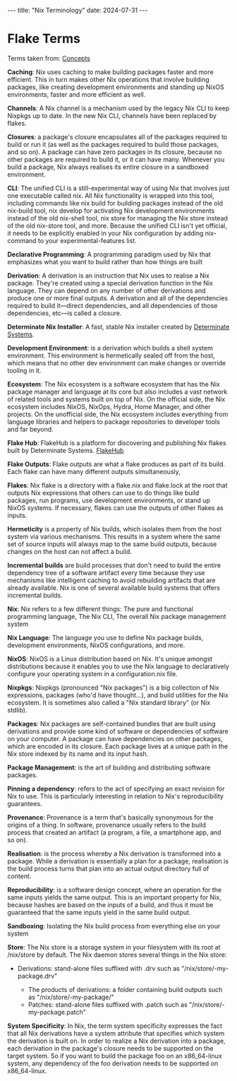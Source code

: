 --- title: "Nix Terminology" date: 2024-07-31 ---

# Flake Terms

Terms taken from: [Concepts](https://zero-to-nix.com/concepts)

**Caching**: Nix uses caching to make building packages faster and more
efficient. This in turn makes other Nix operations that involve building
packages, like creating development environments and standing up NixOS
environments, faster and more efficient as well.

**Channels**: A Nix channel is a mechanism used by the legacy Nix CLI to keep
Nixpkgs up to date. In the new Nix CLI, channels have been replaced by flakes.

**Closures**: a package's closure encapsulates all of the packages required to
build or run it (as well as the packages required to build those packages, and
so on). A package can have zero packages in its closure, because no other
packages are required to build it, or it can have many. Whenever you build a
package, Nix always realises its entire closure in a sandboxed environment.

**CLI**: The unified CLI is a still-experimental way of using Nix that involves
just one executable called nix. All Nix functionality is wrapped into this
tool, including commands like nix build for building packages instead of the
old nix-build tool, nix develop for activating Nix development environments
instead of the old nix-shell tool, nix store for managing the Nix store instead
of the old nix-store tool, and more. Because the unified CLI isn't yet
official, it needs to be explicitly enabled in your Nix configuration by adding
nix-command to your experimental-features list.

**Declarative Programming**: A programming paradigm used by Nix that emphasizes
what you want to build rather than how things are built

**Derivation**: A derivation is an instruction that Nix uses to realise a Nix
package. They're created using a special derivation function in the Nix
language. They can depend on any number of other derivations and produce one or
more final outputs. A derivation and all of the dependencies required to build
it—direct dependencies, and all dependencies of those dependencies, etc—is
called a closure.

**Determinate Nix Installer**: A fast, stable Nix installer created by
[Determinate Systems](https://determinate.systems/).

**Development Environment**: is a derivation which builds a shell system
environment. This environment is hermetically sealed off from the host, which
means that no other dev environment can make changes or override tooling in it.

**Ecosystem**: The Nix ecosystem is a software ecosystem that has the Nix
package manager and language at its core but also includes a vast network of
related tools and systems built on top of Nix. On the official side, the Nix
ecosystem includes NixOS, NixOps, Hydra, Home Manager, and other projects. On
the unofficial side, the Nix ecosystem includes everything from language
libraries and helpers to package repositories to developer tools and far
beyond.

**Flake Hub**: FlakeHub is a platform for discovering and publishing Nix flakes
built by Determinate Systems. [FlakeHub](https://flakehub.com/)

**Flake Outputs**: Flake outputs are what a flake produces as part of its
build. Each flake can have many different outputs simultaneously,

**Flakes**: Nix flake is a directory with a flake.nix and flake.lock at the
root that outputs Nix expressions that others can use to do things like build
packages, run programs, use development environments, or stand up NixOS
systems. If necessary, flakes can use the outputs of other flakes as inputs.

**Hermeticity** is a property of Nix builds, which isolates them from the host
system via various mechanisms. This results in a system where the same set of
source inputs will always map to the same build outputs, because changes on the
host can not affect a build.

**Incremental builds** are build processes that don't need to build the entire
dependency tree of a software artifact every time because they use mechanisms
like intelligent caching to avoid rebuilding artifacts that are already
available. Nix is one of several available build systems that offers
incremental builds.

**Nix**: Nix refers to a few different things: The pure and functional
programming language, The Nix CLI, The overall Nix package management system

**Nix Language**: The language you use to define Nix package builds,
development environments, NixOS configurations, and more.

**NixOS**: NixOS is a Linux distribution based on Nix. It's unique amongst
distributions because it enables you to use the Nix language to declaratively
configure your operating system in a configuration.nix file.

**Nixpkgs**: Nixpkgs (pronounced "Nix packages") is a big collection of Nix
expressions, packages (who'd have thought...), and build utilities for the Nix
ecosystem. It is sometimes also called a "Nix standard library" (or Nix
stdlib).

**Packages**: Nix packages are self-contained bundles that are built using
derivations and provide some kind of software or dependencies of software on
your computer. A package can have dependencies on other packages, which are
encoded in its closure. Each package lives at a unique path in the Nix store
indexed by its name and its input hash.

**Package Management**: is the art of building and distributing software
packages.

**Pinning a dependency**: refers to the act of specifying an exact revision for
Nix to use. This is particularly interesting in relation to Nix's
reproducibility guarantees.

**Provenance**: Provenance is a term that's basically synonymous for the
origins of a thing. In software, provenance usually refers to the build process
that created an artifact (a program, a file, a smartphone app, and so on).

**Realisation**: is the process whereby a Nix derivation is transformed into a
package. While a derivation is essentially a plan for a package, realisation is
the build process turns that plan into an actual output directory full of
content.

**Reproducibility**: is a software design concept, where an operation for the
same inputs yields the same output. This is an important property for Nix,
because hashes are based on the inputs of a build, and thus it must be
guaranteed that the same inputs yield in the same build output.

**Sandboxing**: Isolating the Nix build process from everything else on your
system

**Store**: The Nix store is a storage system in your filesystem with its root
at /nix/store by default. The Nix daemon stores several things in the Nix
store:

- Derivations: stand-alone files suffixed with .drv such as
  "/nix/store/<hash>-my-package.drv"
  - The products of derivations: a folder containing build outputs such as
    "/nix/store/<hash>-my-package/"
  - Patches: stand-alone files suffixed with .patch such as
    "/nix/store/<hash>-my-package.patch"

**System Specificity**: In Nix, the term system specificity expresses the fact
that all Nix derivations have a system attribute that specifies which system
the derivation is built on. In order to realize a Nix derivation into a
package, each derivation in the package's closure needs to be supported on the
target system. So if you want to build the package foo on an x86_64-linux
system, any dependency of the foo derivation needs to be supported on
x86_64-linux.
